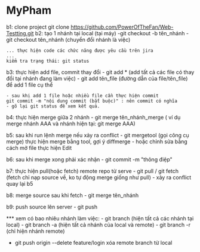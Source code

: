 # MyPham
b1: clone project
	git clone https://github.com/PowerOfTheFan/Web-Testting.git
b2: tạo 1 nhánh tại local (tại máy)
	-git checkout -b tên_nhánh
	- git checkout tên_nhánh (chuyển đổi nhánh là việc)
	
	... thực hiện code các chức năng được yêu cầu trên jira
	...
	kiểm tra trạng thái: git status
	
b3: thực hiện add file, commit thay đổi	
	- git add * (add tất cả các file có thay đổi tại nhánh đang làm việc)
	- git add tên_file (đường dẫn của file/tên_file) để add 1 file cụ thể
	
	- sau khi add 1 file hoặc nhiều file cần thực hiện commit
	git commit -m "nội dung commit (bắt buộc)" : nên commit có nghĩa
	- gõ lại git status để xem kết quả.

b4: thực hiện merge giữa 2 nhánh
	- git merge tên_nhánh_merge ( ví dụ merge nhánh AAA và nhánh hiện tại: git merge AAA)

b5: sau khi run lệnh merge nếu xảy ra conflict
	- git mergetool (gọi công cụ merge) thực hiện merge bằng tool, gợi ý diffmerge
	- hoặc chỉnh sửa bằng cách mở file thực hiện Edit
	
b6: sau khi merge xong phải xác nhận
	- git commit -m "thông điệp"
	
	
b7: thực hiện pull(hoặc fetch) remote repo từ serve
	- git pull / git fetch (fetch chỉ nạp source về, ko tự động merge giống như pull)
	- xảy ra conflict quay lại b5

b8: merge source sau khi fetch
	- git merge tên_nhánh
	
b9: push source lên server
	- git push

*** xem có bao nhiêu nhánh làm việc:
	- git branch (hiện tất cả các nhánh tại local)
	- git branch -a (hiện tất cả nhánh của local và remote)
	- git branch -r (chỉ hiện nhánh remote)
	
* git push origin --delete feature/login xóa remote branch từ local
